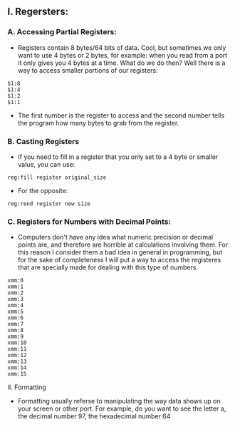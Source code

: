 ## I. Regersters:

### A. Accessing Partial Registers:
  - Registers contain 8 bytes/64 bits of data. Cool, but sometimes we only
    want to use 4 bytes or 2 bytes, for example: when you read from a port
    it only gives you 4 bytes at a time. What do we do then?
    Well there is a way to access smaller portions of our registers:
```
$1:8
$1:4
$1:2
$1:1
```
  - The first number is the register to access and the second number tells
    the program how many bytes to grab from the register.

### B. Casting Registers
  - If you need to fill in a register that you only set to a 4 byte or smaller
    value, you can use:
```
reg:fill register original_size
````
  - For the opposite:
```
reg:rend register new size
```

### C. Registers for Numbers with Decimal Points:
  - Computers don't have any idea what numeric precision or decimal points are,
    and therefore are horrible at calculations involving them. For this reason
    I consider them a bad idea in general in programming, but for the sake of
    completeness I will put a way to access the registeres that are specially
    made for dealing with this type of numbers.
```
xmm:0
xmm:1
xmm:2
xmm:3
xmm:4
xmm:5
xmm:6
xmm:7
xmm:8
xmm:9
xmm:10
xmm:11
xmm:12
xmm:13
xmm:14
xmm:15
```

II. Formatting
  - Formatting usually referse to manipulating the way data shows up on your screen or other port. For example, do you want to see the     letter a, the decimal number 97, the hexadecimal number 64
